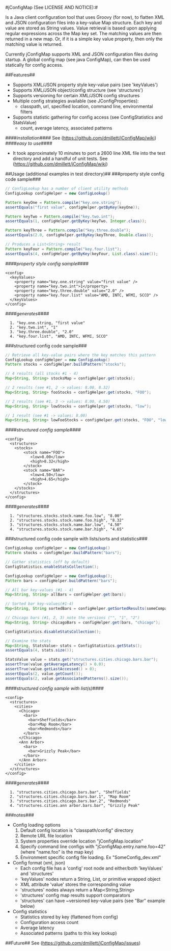 #jConfigMap (See LICENSE AND NOTICE):#

Is a Java client configuration tool that uses Groovy (for now), to flatten
XML and JSON configuration files into a key-value Map structure. Each key
and value are stored as String values. Value retrieval is based upon applying regular
expressions across the Map key set. The matching values are then returned in a new map.
Or, if it is a simple key value property, then only the matching value is returned.

Currently jConfigMap supports XML and JSON configuration files during startup. A global config
map (see java ConfigMap), can then be used statically for config access.

##Features##
* Supports XML/JSON property style key-value pairs (see 'keyValues')
* Supports XML/JSON object/config structure (see 'structures')
* Supports versioning for certain XML/JSON config structures
* Multiple config strategies available (see JConfigProperties):
  + classpath, url, specified location, command line, environmental filters
* Supports statistic gathering for config access (see ConfigStatistics and StatsValue)
  + count, average latency, associated patterns

####*installation*####
See (https://github.com/dmillett/jConfigMap/wiki)
####*easy to use*####
* It took approximately 10 minutes to port a 2600 line XML file into the test directory
  and add a handful of unit tests. See (https://github.com/dmillett/jConfigMap/wiki)

##Usage (additional examples in test directory)##
###property style config code sample###
```java
// ConfigLookup has a number of client utility methods
ConfigLookup configHelper = new ConfigLookup()

Pattern keyOne = Pattern.compile("key.one.string");
assertEquals("first value", configHelper.getByKey(keyOne));

Pattern keyTwo = Pattern.compile("key.two.int");
assertEquals(1, configHelper.getByKey(keyTwo, Integer.class));

Pattern keyThree = Pattern.compile("key.three.double");
assertEquals(2.0, configHelper.getByKey(keyThree, Double.class));

// Produces a List<String> result
Pattern keyFour = Pattern.compile("key.four.list");
assertEquals(4, configHelper.getByKey(keyFour, List.class).size());
```
####*property style config sample*####
```
<config>
  <keyValues>
    <property name="key.one.string" value="first value" />
    <property name="key.two.int">1</property>
    <property name="key.three.double" value="2.0" />
    <property name="key.four.list" value="AMD, INTC, WFMI, SCCO" />
  </keyValues>
</config>
```
####*generates*####
```
  1. "key.one.string, "first value"
  2. "key.two.int", "1"
  3. "key.three.double", "2.0"
  4. "key.four.list", "AMD, INTC, WFMI, SCCO"
```

###structured config code sample###
```java
// Retrieve all key-value pairs where the key matches this pattern
ConfigLookup configHelper = new ConfigLookup()
Pattern stocks = configHelper.buildPattern("stocks");

// 4 results (all stocks #1 - 4)
Map<String, String> stocksMap = configHelper.get(stocks);

// 2 results (see #1, 2 -> values: 8.00, 8.32)
Map<String, String> fooStocks = configHelper.get(stocks, "FOO");

// 2 results (see #1, 3 -> values: 8.00, 4.50)
Map<String, String> lowStocks = configHelper.get(stocks, "low");

// 1 result (see #1 -> values: 8.00)
Map<String, String> lowFooStocks = configHelper.get(stocks, "FOO", "low");
```
####*structured config sample*####
```
<config>
  <structures>
    <stocks>
        <stock name="FOO">
           <low>8.00</low>
           <high>8.32</high>
        </stock>
        <stock name="BAR">
           <low>4.50</low>
           <high>4.65</high>
        </stock>
    </stocks>
  </structures>
</config>
```
####*generates*####
```
  1. "structures.stocks.stock.name.foo.low", "8.00"
  2. "structures.stocks.stock.name.foo.high", "8.32"
  3. "structures.stocks.stock.name.bar.low", "4.50"
  4. "structures.stocks.stock.name.bar.high", "4.65"
```

###structured config code sample with lists/sorts and statistics###
```java
ConfigLookup configHelper = new ConfigLookup()
Pattern stocks = configHelper.buildPattern("bars");

// Gather statistics (off by default)
ConfigStatistics.enableStatsCollection();

ConfigLookup configHelper = new ConfigLookup();
Pattern bars = configHelper.buildPattern("bars");

// All bar key-values (#1 - 4)
Map<String, String> allBars = configHelper.get(bars);

// Sorted bar key-values(#1-4)
Map<String, String sortedBars = configHelper.getSortedResults(someComparator, bars);

// Chicago bars (#1, 2, 3) note the versions ("", "1", "2")
Map<String, String> chicagoBars = configHelper.get(bars, "chicago");

ConfigStatistics.disableStatsCollection();

// Examine the stats
Map<String, StatsValue> stats = ConfigStatistics.getStats();
assertEquals(4, stats.size());

StatsValue value = stats.get("structures.cities.chicago.bars.bar");
assertTrue(value.getAverageLatency() > 0.0);
assertTrue(value.getLastAccessed() > 0);
assertEquals(2, value.getCount());
assertEquals(2, value.getAssociatedPatterns().size());
```
####*structured config sample with list(s)*####
```
<config>
  <structures>
    <cities>
      <Chicago>
        <bars>
          <bar>Sheffields</bar>
          <bar>Map Room</bar>
          <bar>Redmonds</bar>
        </bars>
      </Chicago>
      <Ann Arbor>
        <bars>
          <bar>Grizzly Peak</bar>
        </bars>
      </Ann Arbor>
    </cities>
  </structures>
</config>
```
####*generates*####
```
  1. "structures.cities.chicago.bars.bar", "Sheffields"
  2. "structures.cities.chicago.bars.bar.1", "Map Room"
  3. "structures.cities.chicago.bars.bar.2", "Redmonds"
  4. "structures.cities.ann arbor.bars.bar", "Grizzly Peak"
```

###notes###
* Config loading options
  1. Default config location is "classpath/config" directory
  2. Remote URL file location
  3. System properties override location "jConfigMap.location"
  4. Specify command line configs with "jConfigMap.entry.name.foo=42" (where "name.foo" is the map key)
  5. Environment specific config file loading. Ex "SomeConfig_dev.xml"
* Config format (xml, json)
  * Each config file has a 'config' root node and either/both 'keyValues' and 'structures'
  * 'keyValues' nodes return a String, List, or primitive wrapped object
  * XML attribute 'value' stores the corresponding value
  * 'structures' nodes always return a Map<String,String>
  * 'structures' config map results support comparators
  * 'structures' can have ~versioned key-value pairs (see "Bar" example below)
* Config statistics
  * Statistics stored by key (flattened from config)
  * Configuration access count
  * Average latency
  * Associated patterns (paths to this key lookup)

##Future##
See (https://github.com/dmillett/jConfigMap/issues)
